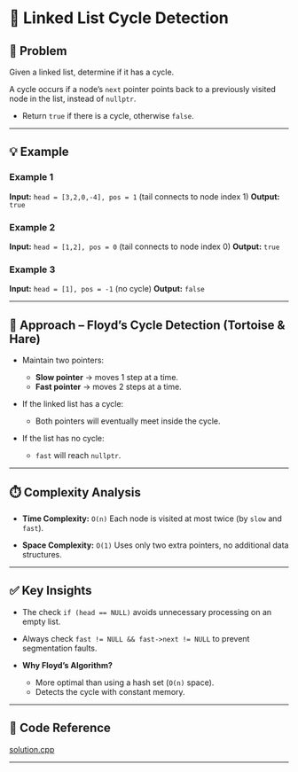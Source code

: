# 🔄 Linked List Cycle Detection

## 📌 Problem

Given a linked list, determine if it has a cycle.

A cycle occurs if a node’s `next` pointer points back to a previously visited node in the list, instead of `nullptr`.

* Return `true` if there is a cycle, otherwise `false`.

---

## 💡 Example

### Example 1

**Input:** `head = [3,2,0,-4], pos = 1` (tail connects to node index 1)
**Output:** `true`

### Example 2

**Input:** `head = [1,2], pos = 0` (tail connects to node index 0)
**Output:** `true`

### Example 3

**Input:** `head = [1], pos = -1` (no cycle)
**Output:** `false`

---

## 🧠 Approach – Floyd’s Cycle Detection (Tortoise & Hare)

* Maintain two pointers:

  * **Slow pointer** → moves 1 step at a time.
  * **Fast pointer** → moves 2 steps at a time.
* If the linked list has a cycle:

  * Both pointers will eventually meet inside the cycle.
* If the list has no cycle:

  * `fast` will reach `nullptr`.

---

## ⏱️ Complexity Analysis

* **Time Complexity:** `O(n)`
  Each node is visited at most twice (by `slow` and `fast`).

* **Space Complexity:** `O(1)`
  Uses only two extra pointers, no additional data structures.

---

## ✅ Key Insights

* The check `if (head == NULL)` avoids unnecessary processing on an empty list.
* Always check `fast != NULL && fast->next != NULL` to prevent segmentation faults.
* **Why Floyd’s Algorithm?**

  * More optimal than using a hash set (`O(n)` space).
  * Detects the cycle with constant memory.

---

## 📝 Code Reference

[solution.cpp](./solution.cpp)

---


